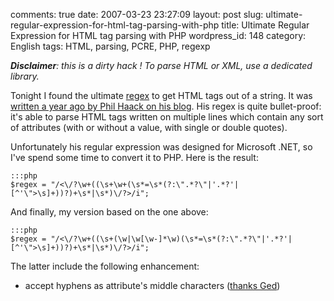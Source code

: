 comments: true
date: 2007-03-23 23:27:09
layout: post
slug: ultimate-regular-expression-for-html-tag-parsing-with-php
title: Ultimate Regular Expression for HTML tag parsing with PHP
wordpress_id: 148
category: English
tags: HTML, parsing, PCRE, PHP, regexp

_**Disclaimer**: this is a dirty hack ! To parse HTML or XML, use a dedicated library._

Tonight I found the ultimate [regex](http://en.wikipedia.org/wiki/Regular_expression) to get HTML tags out of a string. It was [written a year ago by Phil Haack on his blog](http://haacked.com/archive/2005/04/22/Matching_HTML_With_Regex.aspx). His regex is quite bullet-proof: it's able to parse HTML tags written on multiple lines which contain any sort of attributes (with or without a value, with single or double quotes).

Unfortunately his regular expression was designed for Microsoft .NET, so I've spend some time to convert it to PHP. Here is the result:

    :::php
    $regex = "/<\/?\w+((\s+\w+(\s*=\s*(?:\".*?\"|'.*?'|[^'\">\s]+))?)+\s*|\s*)\/?>/i";

And finally, my version based on the one above:

    :::php
    $regex = "/<\/?\w+((\s+(\w|\w[\w-]*\w)(\s*=\s*(?:\".*?\"|'.*?'|[^'\">\s]+))?)+\s*|\s*)\/?>/i";

The latter include the following enhancement:

  * accept hyphens as attribute's middle characters ([thanks Ged](http://kevin.deldycke.com/2007/03/ultimate-regular-expression-for-html-tag-parsing-with-php/#comment-3167))

